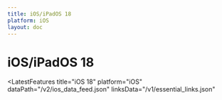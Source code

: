 ```yaml
---
title: iOS/iPadOS 18
platform: iOS
layout: doc
---
```


# iOS/iPadOS 18

<LatestFeatures 
  title="iOS 18" 
  platform="iOS"
  dataPath="/v2/ios_data_feed.json" 
  linksData="/v1/essential_links.json"
>
</LatestFeatures>

<SecurityInfo 
  title="iOS 18" 
  platform="iOS" 
  dataPath="/v2/ios_data_feed.json" 
/>
